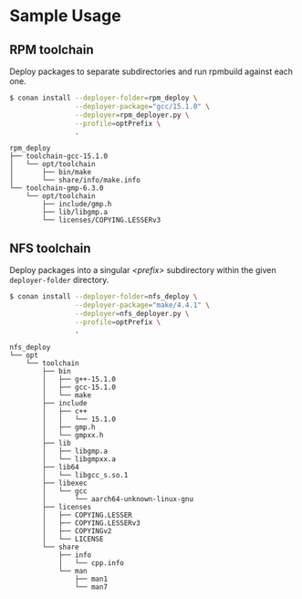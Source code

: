 # Sample Usage

## RPM toolchain

Deploy packages to separate subdirectories and run rpmbuild against
each one.

```bash title="Sample Usage"
$ conan install --deployer-folder=rpm_deploy \
                --deployer-package="gcc/15.1.0" \
                --deployer=rpm_deployer.py \
                --profile=optPrefix \
                .
```

```none title="Sample Directory Tree Output"
rpm_deploy
├── toolchain-gcc-15.1.0
│   └── opt/toolchain
│       ├── bin/make
│       └── share/info/make.info
└── toolchain-gmp-6.3.0
    └── opt/toolchain
        ├── include/gmp.h
        ├── lib/libgmp.a
        └── licenses/COPYING.LESSERv3
```

## NFS toolchain

Deploy packages into a singular *&lt;prefix&gt;* subdirectory within the given
`deployer-folder` directory.

```bash title="Sample Usage"
$ conan install --deployer-folder=nfs_deploy \
                --deployer-package="make/4.4.1" \
                --deployer=nfs_deployer.py \
                --profile=optPrefix \
                .
```

```none title="Sample Directory Tree Output"
nfs_deploy
└── opt
    └── toolchain
        ├── bin
        │   ├── g++-15.1.0
        │   ├── gcc-15.1.0
        │   └── make
        ├── include
        │   ├── c++
        │   │   └── 15.1.0
        │   ├── gmp.h
        │   └── gmpxx.h
        ├── lib
        │   ├── libgmp.a
        │   └── libgmpxx.a
        ├── lib64
        │   └── libgcc_s.so.1
        ├── libexec
        │   └── gcc
        │       └── aarch64-unknown-linux-gnu
        ├── licenses
        │   ├── COPYING.LESSER
        │   ├── COPYING.LESSERv3
        │   ├── COPYINGv2
        │   └── LICENSE
        └── share
            ├── info
            │   └── cpp.info
            └── man
                ├── man1
                └── man7
```
